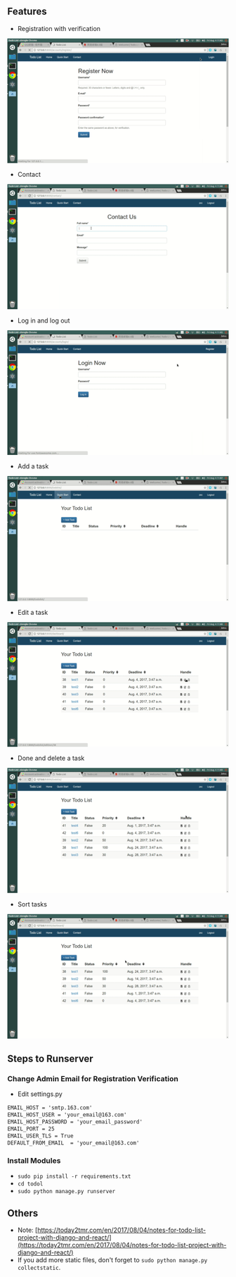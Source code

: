 ## Features
- Registration with verification

![](register.gif)

- Contact

![](contact.gif)

- Log in and log out

![](login_out.gif)

- Add a task

![](add.gif)

- Edit a task

![](edit.gif)

- Done and delete a task

![](done_delete.gif)

- Sort tasks

![](sort.gif)

## Steps to Runserver
### Change Admin Email for Registration Verification
- Edit settings.py
```
EMAIL_HOST = 'smtp.163.com'
EMAIL_HOST_USER = 'your_email@163.com'
EMAIL_HOST_PASSWORD = 'your_email_password'
EMAIL_PORT = 25
EMAIL_USER_TLS = True
DEFAULT_FROM_EMAIL	= 'your_email@163.com'
```

### Install Modules
- `sudo pip install -r requirements.txt`
- `cd todol`
- `sudo python manage.py runserver`

## Others
- Note: [https://today2tmr.com/en/2017/08/04/notes-for-todo-list-project-with-django-and-react/](https://today2tmr.com/en/2017/08/04/notes-for-todo-list-project-with-django-and-react/)
- If you add more static files, don't forget to `sudo python manage.py collectstatic`.

